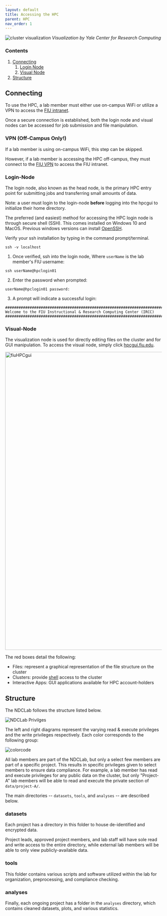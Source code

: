 ```yaml
---
layout: default
title: Accessing the HPC
parent: HPC
nav_order: 1
---
```


![cluster visualization](https://raw.githubusercontent.com/NDCLab/wiki/main/docs/_assets/hpc/cluster.png)
*Visualization by Yale Center for Research Computing*


### Contents
1. [Connecting](#Connecting)
    1. [Login Node](#Login-Node)
    2. [Visual Node](#Visual-Node)
2. [Structure](#Structure)

## Connecting
To use the HPC, a lab member must either use on-campus WiFi or utilize a VPN to access the [FIU intranet](https://en.wikipedia.org/wiki/Intranet). 

Once a secure connection is established, both the login node and visual nodes can be accessed for job submission and file manipulation.

### VPN (Off-Campus Only!)
If a lab member is using on-campus WiFi, this step can be skipped. 

However, if a lab member is accessing the HPC off-campus, they must connect to the [FIU VPN](https://network.fiu.edu/vpn/) to access the FIU intranet. 

### Login-Node
The login node, also known as the head node, is the primary HPC entry point for submitting jobs and transferring small amounts of data.

Note: a user must login to the login-node **before** logging into the hpcgui to initialize their home directory. 

The preferred (and easiest) method for accessing the HPC login node is through secure shell (SSH). This comes installed on Windows 10 and MacOS. Previous windows versions can install [OpenSSH](https://docs.microsoft.com/en-us/windows-server/administration/openssh/openssh_install_firstuse).

Verify your ssh installation by typing in the command prompt/terminal. 
```
ssh -v localhost 
```

1. Once verified, ssh into the login node, Where `userName` is the lab member's FIU username:
```
ssh userName@hpclogin01
```

2. Enter the password when prompted:
```
userName@hpclogin01 password:
```

3. A prompt will indicate a successful login:
```
#######################################################################
Welcome to the FIU Instructional & Research Computing Center (IRCC)
#######################################################################
```

### Visual-Node
The visualization node is used for directly editing files on the cluster and for GUI manipulation. To access the visual node, simply click [hpcgui.fiu.edu](hpcgui.fiu.edu).

<img width="957" alt="fiuHPCgui" src="https://user-images.githubusercontent.com/26397102/119862076-c067a580-bedd-11eb-9481-b1d6ca42b554.png">

The red boxes detail the following:

* Files: represent a graphical representation of the file structure on the cluster
* Clusters: provide [shell](https://ndclab.github.io/wiki/docs/shell) access to the cluster
* Interactive Apps: GUI applications available for HPC account-holders 

## Structure

The NDCLab follows the structure listed below.

![NDCLab Privilges](https://user-images.githubusercontent.com/26397102/122823863-dfbfdb80-d2ad-11eb-94b8-daf9a585f890.png)

The left and right diagrams represent the varying read & execute privileges and the write privileges respectively. Each color corresponds to the following group:

![colorcode](https://user-images.githubusercontent.com/26397102/122824230-607ed780-d2ae-11eb-81bc-93011d4569c4.png)

All lab members are part of the NDCLab, but only a select few members are part of a specific project. This results in specific privileges given to select members to ensure data compliance. For example, a lab member has read and execute privileges for any public data on the cluster, but only "Project-A" lab members will be able to read and execute the private section of `data/project-A/`. 

The main directories -- `datasets`, `tools`, and `analyses` -- are described below.

### datasets
Each project has a directory in this folder to house de-identified and encrypted data.

Project leads, approved project members, and lab staff will have sole read and write access to the entire directory, while external lab members will be able to only view publicly-available data. 

### tools
This folder contains various scripts and software utilized within the lab for organization, preprocessing, and compliance checking. 

### analyses
Finally, each ongoing project has a folder in the `analyses` directory, which contains cleaned datasets, plots, and various statistics.